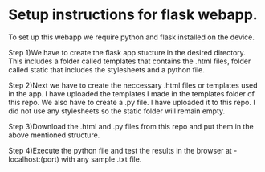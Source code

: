 # Setup instructions for flask webapp.
To set up this webapp we require python and flask installed on the device.

Step 1)We have to create the flask app stucture in the desired directory. This includes a folder called templates that contains 
the .html files, folder called static that includes the stylesheets and a python file.

Step 2)Next we have to create the neccessary .html files or templates used in the app. I have uploaded the templates I made in the templates folder of this repo. We also have to create a .py file. I have uploaded it to this repo. I did not use any stylesheets so the static folder will remain empty.

Step 3)Download the .html and .py files from this repo and put them in the above mentioned structure. 

Step 4)Execute the python file and test the results in the browser at - localhost:(port) with any sample .txt file.

  
 
